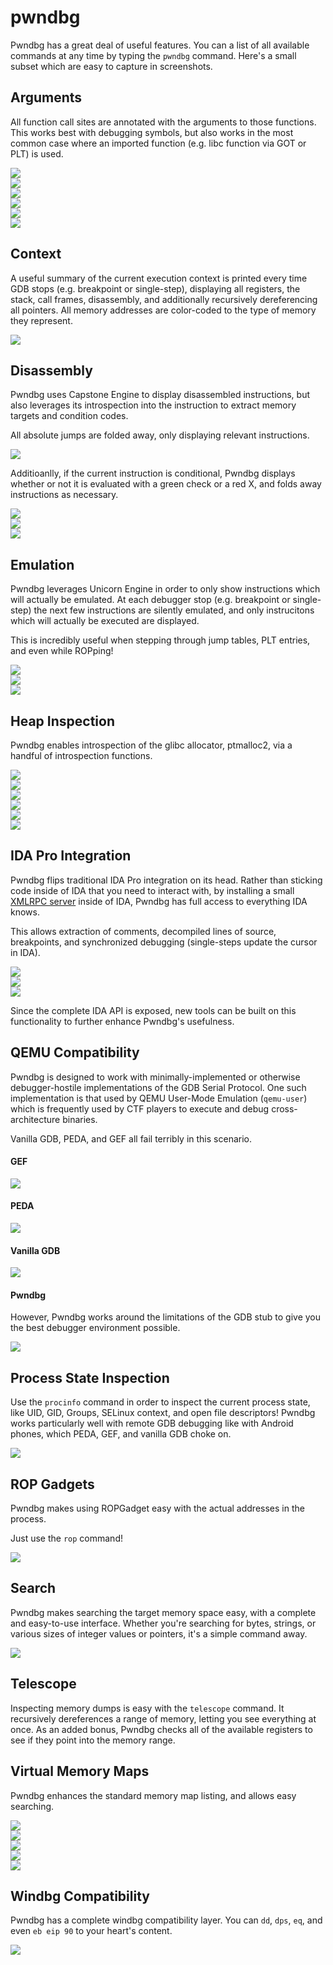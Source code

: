 # pwndbg

Pwndbg has a great deal of useful features.  You can a list of all available commands at any time by typing the `pwndbg` command.  Here's a small subset which are easy to capture in screenshots.

## Arguments

All function call sites are annotated with the arguments to those functions.  This works best with debugging symbols, but also works in the most common case where an imported function (e.g. libc function via GOT or PLT) is used.

![](caps/arguments_getenv.png)  
![](caps/arguments_memcpy.png)  
![](caps/arguments_sigsetjmp.png)  
![](caps/arguments_strcpy.png)  
![](caps/arguments_syscall.png)  
![](caps/arguments_xtrace_init.png)  

## Context

A useful summary of the current execution context is printed every time GDB stops (e.g. breakpoint or single-step), displaying all registers, the stack, call frames, disassembly, and additionally recursively dereferencing all pointers.  All memory addresses are color-coded to the type of memory they represent.

![](caps/context.png)  

## Disassembly

Pwndbg uses Capstone Engine to display disassembled instructions, but also leverages its introspection into the instruction to extract memory targets and condition codes.

All absolute jumps are folded away, only displaying relevant instructions.

![](caps/disasm_taken_folded.png)  

Additioanlly, if the current instruction is conditional, Pwndbg displays whether or not it is evaluated with a green check or a red X, and folds away instructions as necessary.

![](caps/disasm_taken_after.png)  
![](caps/disasm_taken_before.png)  
![](caps/disasn_taken_false.png)  

## Emulation

Pwndbg leverages Unicorn Engine in order to only show instructions which will actually be emulated.  At each debugger stop (e.g. breakpoint or single-step) the next few instructions are silently emulated, and only instrucitons which will actually be executed are displayed.

This is incredibly useful when stepping through jump tables, PLT entries, and even while ROPping!

![](caps/emulate_vs_disasm.png)  
![](caps/emulation_plt.png)  
![](caps/emulation_rop.png)  

## Heap Inspection

Pwndbg enables introspection of the glibc allocator, ptmalloc2, via a handful of introspection functions.

![](caps/heap_arena.png)  
![](caps/heap_bins.png)  
![](caps/heap_heap.png)  
![](caps/heap_heap2.png)  
![](caps/heap_mallocchunk.png)  
![](caps/heap_topchunk.png)  

## IDA Pro Integration

Pwndbg flips traditional IDA Pro integration on its head.  Rather than sticking code inside of IDA that you need to interact with, by installing a small [XMLRPC server](ida_script.py) inside of IDA, Pwndbg has full access to everything IDA knows.

This allows extraction of comments, decompiled lines of source, breakpoints, and synchronized debugging (single-steps update the cursor in IDA).

![](caps/ida_comments.png)  
![](caps/ida_function.png)  
![](caps/ida_integration.png)  

Since the complete IDA API is exposed, new tools can be built on this functionality to further enhance Pwndbg's usefulness.

## QEMU Compatibility

Pwndbg is designed to work with minimally-implemented or otherwise debugger-hostile implementations of the GDB Serial Protocol.  One such implementation is that used by QEMU User-Mode Emulation (`qemu-user`) which is frequently used by CTF players to execute and debug cross-architecture binaries.

Vanilla GDB, PEDA, and GEF all fail terribly in this scenario.

#### GEF

![](caps/qemu_gef.png)  

#### PEDA

![](caps/qemu_peda.png)  

#### Vanilla GDB

![](caps/qemu_vanilla.png)  

#### Pwndbg

However, Pwndbg works around the limitations of the GDB stub to give you the best debugger environment possible.

![](caps/qemu_pwndbg.png)  

## Process State Inspection

Use the `procinfo` command in order to inspect the current process state, like UID, GID, Groups, SELinux context, and open file descriptors!  Pwndbg works particularly well with remote GDB debugging like with Android phones, which PEDA, GEF, and vanilla GDB choke on.

![](caps/procinfo.png)  

## ROP Gadgets

Pwndbg makes using ROPGadget easy with the actual addresses in the process.

Just use the `rop` command!

![](caps/rop_grep.png)  

## Search

Pwndbg makes searching the target memory space easy, with a complete and easy-to-use interface.  Whether you're searching for bytes, strings, or various sizes of integer values or pointers, it's a simple command away.

![](caps/search.png)  

## Telescope

Inspecting memory dumps is easy with the `telescope` command.  It recursively dereferences a range of memory, letting you see everything at once.  As an added bonus, Pwndbg checks all of the available registers to see if they point into the memory range.

## Virtual Memory Maps

Pwndbg enhances the standard memory map listing, and allows easy searching.

![](caps/vmmap.png)  
![](caps/vmmap2.png)  
![](caps/vmmap_pc.png)  
![](caps/vmmap_register.png)  
![](caps/vmmap_stack.png)  

## Windbg Compatibility

Pwndbg has a complete windbg compatibility layer.  You can `dd`, `dps`, `eq`, and even `eb eip 90` to your heart's content.

![](caps/windbg.png)  
